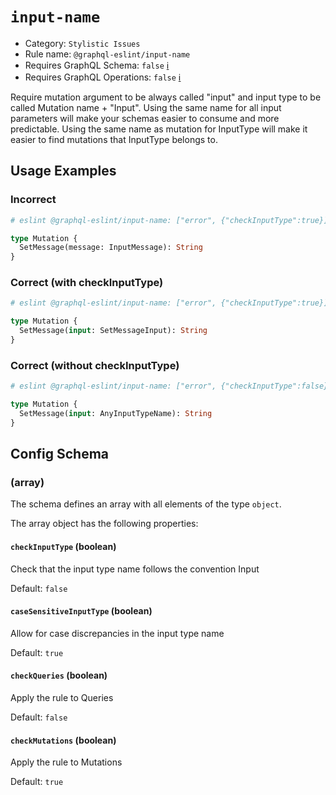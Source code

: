 # `input-name`

- Category: `Stylistic Issues`
- Rule name: `@graphql-eslint/input-name`
- Requires GraphQL Schema: `false` [ℹ️](../../README.md#extended-linting-rules-with-graphql-schema)
- Requires GraphQL Operations: `false` [ℹ️](../../README.md#extended-linting-rules-with-siblings-operations)

Require mutation argument to be always called "input" and input type to be called Mutation name + "Input".
Using the same name for all input parameters will make your schemas easier to consume and more predictable. Using the same name as mutation for InputType will make it easier to find mutations that InputType belongs to.

## Usage Examples

### Incorrect

```graphql
# eslint @graphql-eslint/input-name: ["error", {"checkInputType":true}]

type Mutation {
  SetMessage(message: InputMessage): String
}
```

### Correct (with checkInputType)

```graphql
# eslint @graphql-eslint/input-name: ["error", {"checkInputType":true}]

type Mutation {
  SetMessage(input: SetMessageInput): String
}
```

### Correct (without checkInputType)

```graphql
# eslint @graphql-eslint/input-name: ["error", {"checkInputType":false}]

type Mutation {
  SetMessage(input: AnyInputTypeName): String
}
```

## Config Schema

### (array)

The schema defines an array with all elements of the type `object`.

The array object has the following properties:

#### `checkInputType` (boolean)

Check that the input type name follows the convention <mutationName>Input

Default: `false`

#### `caseSensitiveInputType` (boolean)

Allow for case discrepancies in the input type name

Default: `true`

#### `checkQueries` (boolean)

Apply the rule to Queries

Default: `false`

#### `checkMutations` (boolean)

Apply the rule to Mutations

Default: `true`